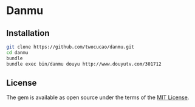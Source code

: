 # Danmu

## Installation


```bash
git clone https://github.com/twocucao/danmu.git
cd danmu
bundle
bundle exec bin/danmu douyu http://www.douyutv.com/301712
```
## License

The gem is available as open source under the terms of the [MIT License](http://opensource.org/licenses/MIT).

